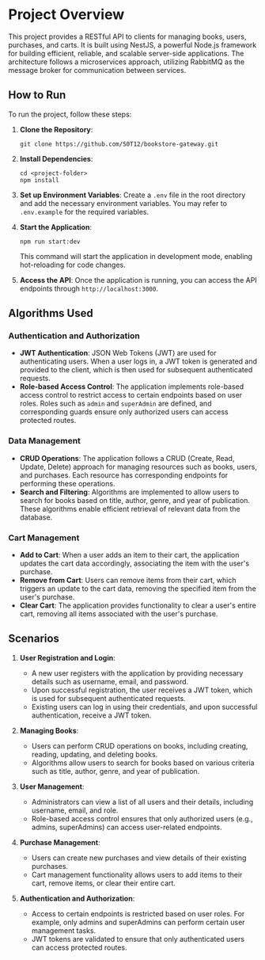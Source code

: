 # Project Overview

This project provides a RESTful API to clients for managing books, users, purchases, and carts. It is built using NestJS, a powerful Node.js framework for building efficient, reliable, and scalable server-side applications. The architecture follows a microservices approach, utilizing RabbitMQ as the message broker for communication between services.

## How to Run

To run the project, follow these steps:

1. **Clone the Repository**: 
   ```
   git clone https://github.com/S0T12/bookstore-gateway.git
   ```

2. **Install Dependencies**:
   ```
   cd <project-folder>
   npm install
   ```

3. **Set up Environment Variables**:
   Create a `.env` file in the root directory and add the necessary environment variables. You may refer to `.env.example` for the required variables.

4. **Start the Application**:
   ```
   npm run start:dev
   ```
   This command will start the application in development mode, enabling hot-reloading for code changes.

5. **Access the API**:
   Once the application is running, you can access the API endpoints through `http://localhost:3000`.

## Algorithms Used

### Authentication and Authorization
- **JWT Authentication**: JSON Web Tokens (JWT) are used for authenticating users. When a user logs in, a JWT token is generated and provided to the client, which is then used for subsequent authenticated requests.
- **Role-based Access Control**: The application implements role-based access control to restrict access to certain endpoints based on user roles. Roles such as `admin` and `superAdmin` are defined, and corresponding guards ensure only authorized users can access protected routes.

### Data Management
- **CRUD Operations**: The application follows a CRUD (Create, Read, Update, Delete) approach for managing resources such as books, users, and purchases. Each resource has corresponding endpoints for performing these operations.
- **Search and Filtering**: Algorithms are implemented to allow users to search for books based on title, author, genre, and year of publication. These algorithms enable efficient retrieval of relevant data from the database.

### Cart Management
- **Add to Cart**: When a user adds an item to their cart, the application updates the cart data accordingly, associating the item with the user's purchase.
- **Remove from Cart**: Users can remove items from their cart, which triggers an update to the cart data, removing the specified item from the user's purchase.
- **Clear Cart**: The application provides functionality to clear a user's entire cart, removing all items associated with the user's purchase.

## Scenarios

1. **User Registration and Login**:
   - A new user registers with the application by providing necessary details such as username, email, and password.
   - Upon successful registration, the user receives a JWT token, which is used for subsequent authenticated requests.
   - Existing users can log in using their credentials, and upon successful authentication, receive a JWT token.

2. **Managing Books**:
   - Users can perform CRUD operations on books, including creating, reading, updating, and deleting books.
   - Algorithms allow users to search for books based on various criteria such as title, author, genre, and year of publication.

3. **User Management**:
   - Administrators can view a list of all users and their details, including username, email, and role.
   - Role-based access control ensures that only authorized users (e.g., admins, superAdmins) can access user-related endpoints.

4. **Purchase Management**:
   - Users can create new purchases and view details of their existing purchases.
   - Cart management functionality allows users to add items to their cart, remove items, or clear their entire cart.

5. **Authentication and Authorization**:
   - Access to certain endpoints is restricted based on user roles. For example, only admins and superAdmins can perform certain user management tasks.
   - JWT tokens are validated to ensure that only authenticated users can access protected routes.
